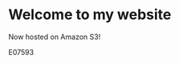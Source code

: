 <html xmlns="http://www.w3.org/1999/xhtml" >
<head>
<title>My Website Home Page</title>
</head>
<body>
<h1>Welcome to my website</h1>
<p>Now hosted on Amazon S3!</p>
<p>E07593</p>
</body>
</html>
